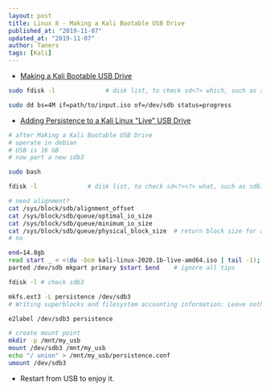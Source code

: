 ```yaml
---
layout: post
title: Linux 8 - Making a Kali Bootable USB Drive
published_at: "2019-11-07"
updated_at: "2019-11-07"
author: Taners
tags: [Kali]
---
```


- [Making a Kali Bootable USB Drive](https://www.kali.org/docs/usb/kali-linux-live-usb-install/)

```bash
sudo fdisk -l              # disk list, to check sd<?> which, such as sdb 

sudo dd bs=4M if=path/to/input.iso of=/dev/sdb status=progress
```

- [Adding Persistence to a Kali Linux "Live" USB Drive](https://www.kali.org/docs/usb/kali-linux-live-usb-persistence/)

```bash
# after Making a Kali Bootable USB Drive
# operate in debian
# USB is 16 GB
# now part a new sdb3

sudo bash

fdisk -l              # disk list, to check sd<?><?> what, such as sdb1, sdb2

# need alignment?
cat /sys/block/sdb/alignment_offset  
cat /sys/block/sdb/queue/optimal_io_size
cat /sys/block/sdb/queue/minimum_io_size
cat /sys/block/sdb/queue/physical_block_size  # return block size for align, says 512
# no

end=14.8gb
read start _ < <(du -bcm kali-linux-2020.1b-live-amd64.iso | tail -1); echo $start
parted /dev/sdb mkpart primary $start $end    # ignore all tips

fdisk -l # check sdb3

mkfs.ext3 -L persistence /dev/sdb3
# Writing superblocks and filesystem accounting information: Leave nothin and Enter

e2label /dev/sdb3 persistence

# create mount point
mkdir -p /mnt/my_usb
mount /dev/sdb3 /mnt/my_usb
echo "/ union" > /mnt/my_usb/persistence.conf
umount /dev/sdb3
```

- Restart from USB to enjoy it.